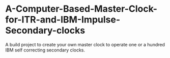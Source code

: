 # A-Computer-Based-Master-Clock-for-ITR-and-IBM-Impulse-Secondary-clocks
A build project to create your own master clock to operate one or  a hundred IBM self correcting secondary clocks. 
